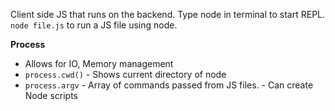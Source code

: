 Client side JS that runs on the backend. 
Type node in terminal to start REPL. 
`node file.js` to run a JS file using node.  

**Process**
- Allows for IO, Memory management
- `process.cwd()` - Shows current directory of node
- `process.argv` - Array of commands passed from JS files. 
			    - Can create Node scripts